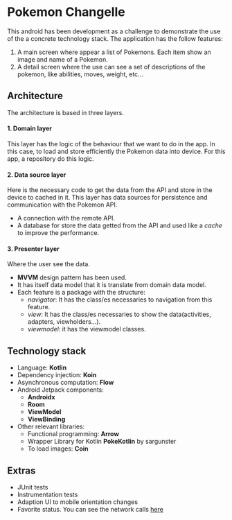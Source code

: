 # Pokemon Changelle
This android has been development as a challenge to demonstrate the use of the a concrete technology stack. The application has the follow features:
1. A main screen where appear a list of Pokemons. Each item show an image and name of a Pokemon.
2. A detail screen where the use can see a set of descriptions of the pokemon, like abilities, moves, weight, etc...

## Architecture
The architecture is based in three layers.

#### 1. Domain layer
This layer has the logic of the behaviour that we want to do in the app. In this case, to load and store efficiently the Pokemon data into device. For this app, a repository do this logic.

#### 2. Data source layer
Here is the necessary code to get the data from the API and store in the device to cached in it. This layer has data sources for persistence and communication with the Pokemon API.
- A connection with the remote API.
- A database for store the data getted from the API and used like a *cache* to improve the performance.


#### 3. Presenter layer
Where the user see the data.
- **MVVM** design pattern has been used.
- It has itself data model that it is translate from domain data model.
- Each feature is a package with the structure:
  - *navigator*: It has the class/es necessaries to navigation from this feature.
  - *view*: It has the class/es necessaries to show the data(activities, adapters, viewholders...).
  - *viewmodel*: it has the viewmodel classes.

## Technology stack
- Language: **Kotlin**
- Dependency injection: **Koin**
- Asynchronous computation: **Flow**
- Android Jetpack components:
  - **Androidx**
  - **Room**
  - **ViewModel**
  - **ViewBinding**
- Other relevant libraries:
  - Functional programming: **Arrow**
  - Wrapper Library for Kotlin **PokeKotlin** by sargunster
  - To load images: **Coin**

## Extras
- JUnit tests
- Instrumentation tests
- Adaption UI to mobile orientation changes
- Favorite status. You can see the network calls [here](https://webhook.site/#!/a1dfe050-4748-437d-8040-fe60f4917923/)

